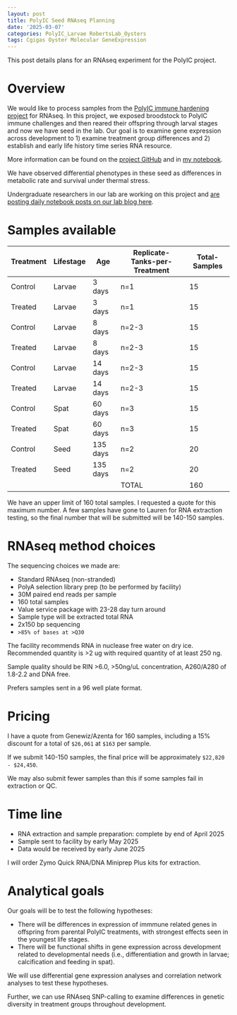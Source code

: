 ```yaml
---
layout: post
title: PolyIC Seed RNAseq Planning
date: '2025-03-07'
categories: PolyIC_Larvae RobertsLab_Oysters
tags: Cgigas Oyster Molecular GeneExpression
---
```


This post details plans for an RNAseq experiment for the PolyIC project.    

# Overview 

We would like to process samples from the [PolyIC immune hardening project](https://github.com/RobertsLab/polyIC-larvae) for RNAseq. In this project, we exposed broodstock to PolyIC immune challenges and then reared their offspring through larval stages and now we have seed in the lab. Our goal is to examine gene expression across development to 1) examine treatment group differences and 2) establish and early life history time series RNA resource. 

More information can be found on the [project GitHub](https://github.com/RobertsLab/polyIC-larvae) and in [my notebook](https://ahuffmyer.github.io/ASH_Putnam_Lab_Notebook/categoryview/#polyic-larvae).   

We have observed differential phenotypes in these seed as differences in metabolic rate and survival under thermal stress.  

Undergraduate researchers in our lab are working on this project and [are posting daily notebook posts on our lab blog here](https://genefish.wordpress.com/).  

# Samples available 

| Treatment | Lifestage | Age      | Replicate-Tanks-per-Treatment | Total-Samples |
|-----------|-----------|----------|-------------------------------|---------------|
| Control   | Larvae    | 3 days   | n=1                           | 15            |
| Treated   | Larvae    | 3 days   | n=1                           | 15            |
| Control   | Larvae    | 8 days   | n=2-3                         | 15            |
| Treated   | Larvae    | 8 days   | n=2-3                         | 15            |
| Control   | Larvae    | 14 days  | n=2-3                         | 15            |
| Treated   | Larvae    | 14 days  | n=2-3                         | 15            |
| Control   | Spat      | 60 days  | n=3                           | 15            |
| Treated   | Spat      | 60 days  | n=3                           | 15            |
| Control   | Seed      | 135 days | n=2                           | 20            |
| Treated   | Seed      | 135 days | n=2                           | 20            |
|           |           |          | TOTAL                         | 160           |

We have an upper limit of 160 total samples. I requested a quote for this maximum number. A few samples have gone to Lauren for RNA extraction testing, so the final number that will be submitted will be 140-150 samples.  

# RNAseq method choices 

The sequencing choices we made are:  

- Standard RNAseq (non-stranded)
- PolyA selection library prep (to be performed by facility)
- 30M paired end reads per sample
- 160 total samples 
- Value service package with 23-28 day turn around 
- Sample type will be extracted total RNA 
- 2x150 bp sequencing 
- `>85% of bases at >Q30` 

The facility recommends RNA in nuclease free water on dry ice. Recommended quantity is >2 ug with required quantity of at least 250 ng.  

Sample quality should be RIN >6.0, >50ng/uL concentration, A260/A280 of 1.8-2.2 and DNA free.  

Prefers samples sent in a 96 well plate format.  

# Pricing 

I have a quote from Genewiz/Azenta for 160 samples, including a 15% discount for a total of `$26,061` at `$163` per sample.  

If we submit 140-150 samples, the final price will be approximately `$22,820 - $24,450`. 

We may also submit fewer samples than this if some samples fail in extraction or QC.  

# Time line 

- RNA extraction and sample preparation: complete by end of April 2025 
- Sample sent to facility by early May 2025
- Data would be received by early June 2025 

I will order Zymo Quick RNA/DNA Miniprep Plus kits for extraction.  

# Analytical goals 

Our goals will be to test the following hypotheses:  

- There will be differences in expression of immmune related genes in offspring from parental PolyIC treatments, with strongest effects seen in the youngest life stages.  
- There will be functional shifts in gene expression across development related to developmental needs (i.e., differentiation and growth in larvae; calcification and feeding in spat).  

We will use differential gene expression analyses and correlation network analyses to test these hypotheses.  

Further, we can use RNAseq SNP-calling to examine differences in genetic diversity in treatment groups throughout development.  

